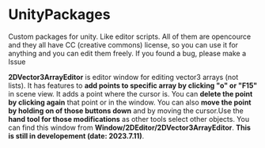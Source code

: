 # UnityPackages
Custom packages for unity. Like editor scripts. All of them are opencource and they all have CC (creative commons) license, so you can use it for anything and you can edit them freely. If you found a bug, please make a Issue

**2DVector3ArrayEditor** is editor window for editing vector3 arrays (not lists). It has features to **add points to specific array by clicking "o" or "F15"** in scene view. It adds a point where the cursor is. You can **delete the point by clicking again** that point or in the window. You can also **move the point by holding on of those buttons down** and by moving the cursor.Use the **hand tool for those modifications** as other tools select other objects. You can find this window from **Window/2DEditor/2DVector3ArrayEditor**. **This is still in developement (date: 2023.7.11)**. 

